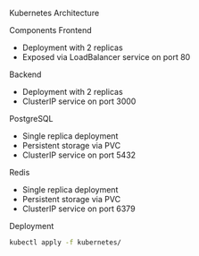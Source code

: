 Kubernetes Architecture

Components
Frontend
   - Deployment with 2 replicas
   - Exposed via LoadBalancer service on port 80

Backend
   - Deployment with 2 replicas
   - ClusterIP service on port 3000

PostgreSQL
   - Single replica deployment
   - Persistent storage via PVC
   - ClusterIP service on port 5432

Redis
   - Single replica deployment
   - Persistent storage via PVC
   - ClusterIP service on port 6379

Deployment
```bash
kubectl apply -f kubernetes/